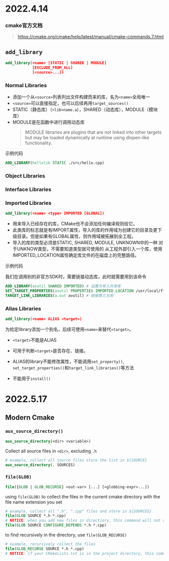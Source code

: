# 2022.4.14

### cmake官方文档

> https://cmake.org/cmake/help/latest/manual/cmake-commands.7.html

## `add_library`

```cmake
add_library(<name> [STATIC | SHARED | MODULE]
            [EXCLUDE_FROM_ALL]
            [<source>...])
```

### Normal Libraries

- 添加一个从`<source>`列表列出文件构建而来的库，名为`<name>`全局唯一
- `<source>`可以直接指定，也可以后续再用`target_sources()`
- STATIC（静态库）（`<lib>name.a`），SHARED（动态库），MODULE（模块库）
- MODULE是在函数中进行调用动态库
  > MODULE libraries are plugins that are not linked into other targets but may be loaded dynamically at runtime using dlopen-like functionality. 

示例代码
```cmake
ADD_LIBRARY(hellolib STATIC ./src/hello.cpp)
```

### Object Libraries

### Interface Libraries

### Imported Libraries

```cmake
add_library(<name> <type> IMPORTED [GLOBAL])
```

- 用来导入已经存在的库，CMake也不会添加任何编译规则给它。
- 此类库的标志就是有IMPORT属性，导入的库的作用域为创建它的目录及更下级目录。但是如果有GLOBAL属性，则作用域被拓展到全工程。
- 导入的库的类型必须是STATIC, SHARED, MODULE, UNKNOWN中的一种
对于UNKNOW类型，不需要知道类型就可使用的
从工程外部引入一个库，使用IMPORTED_LOCATION属性确定库文件的在磁盘上的完整路径。

示例代码

我们在调用别的非官方SDK时，需要链接动态库，此时就需要用到该命令

```cmake
ADD_LIBRARY(avutil SHARED IMPORTED) # 设置为导入共享库
SET_TARGET_PROPERTIES(avutil PROPERTIES IMPORTED_LOCATION /usr/local/ffmpeg/lib) # 第三方库的路径
TARGET_LINK_LIBRARIES(a.out avutil) # 链接第三方库
```


### Alias Libraries

```cmake
add_library(<name> ALIAS <target>)
```
为给定library添加一个别名，后续可使用`<name>`来替代`<target>`。

- `<target>`不能是ALIAS

- 可用于判断`<target>`是否存在、链接。

- ALIAS的library不能修改属性，不能调用`set_property()`, `set_target_properties()`和`target_link_libraries()`等方法

- 不能用于`install()`

# 2022.5.17

## Modern Cmake

### `aux_source_directory()`

```cmake
aux_source_directory(<dir> <variable>)
```

Collect all source files in `<dir>`, excluding `.h`

```cmake
# example, collect all source files store the list in ${SOURCE}
aux_source_directory(. SOURCES)
```


### `file(GLOB)`

```cmake
file({GLOB | GLOB_RECURSE} <out-var> [...] [<globbing-expr>...])
```

using `file(GLOB)` to collect the files in the current cmake directory with the file name extension you set

```cmake
# example, collect all ".h", ".cpp" files and store in ${SOURCES}
file(GLOB SOURCE *.h *.cpp)
# NOTICE: when you add new files in directiory, this command will not add them in the ${SOURCE} variable, so using `CONFIGURE_DEPENDS` to update ${SOURCE} in every time rebuilding the project
file(GLOB SOURCE CONFIGURE_DEPENDS *.h *.cpp)
```

to find recursively in the directory, use `file(GLOB_RECURSE)`

```cmake
# example, recursively collect the files
file(GLOB_RECURSE SOURCE *.h *.cpp)
# NOTICE: if your CMakeLists.txt is in the project directory, this command will add some cache files in `build/` directory, the solution is to put all source files in `src/` directory
```